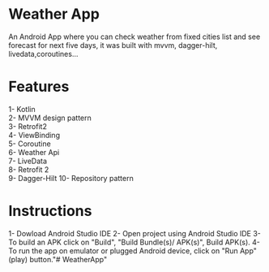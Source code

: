 # Weather App
An Android App where you can check weather from fixed cities list and see forecast for next five days, it was built with mvvm, dagger-hilt, livedata,coroutines...
 

# Features

1- Kotlin  
2- MVVM design pattern  
3- Retrofit2   
4- ViewBinding    
5- Coroutine  
6- Weather Api  
7- LiveData  
8- Retrofit 2  
9- Dagger-Hilt
10- Repository pattern

# Instructions
1- Dowload Android Studio IDE
2- Open project using Android Studio IDE
3- To build an APK click on "Build", "Build Bundle(s)/ APK(s)", Build APK(s).
4- To run the app on emulator or plugged Android device, click on "Run App" (play) button."# WeatherApp" 
